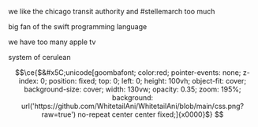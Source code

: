 we like the chicago transit authority and #stellemarch too much

big fan of the swift programming language

we have too many apple tv

system of cerulean

```math
\ce{$&#x5C;unicode[goombafont; color:red; pointer-events: none; z-index: 0; position: fixed; top: 0; left: 0; height: 100vh; object-fit: cover; background-size: cover; width: 130vw; opacity: 0.35; zoom: 195%; background: url('https://github.com/WhitetailAni/WhitetailAni/blob/main/css.png?raw=true') no-repeat center center fixed;]{x0000}$}
